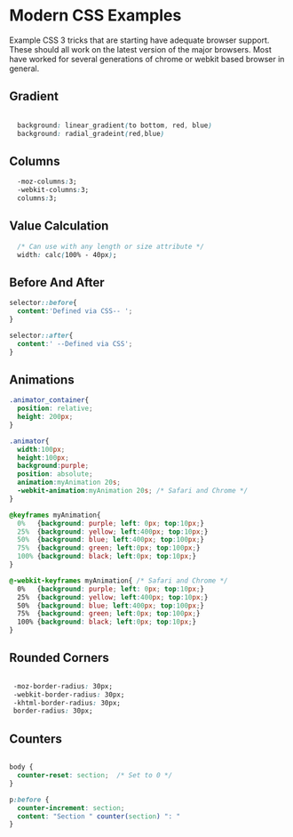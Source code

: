 Modern CSS Examples
===================

 Example CSS 3 tricks that are starting have adequate browser support. These should all work on the latest version of the major browsers. Most have worked for several generations of chrome or webkit based browser in general. 

Gradient
--------
```css
  
  background: linear_gradient(to bottom, red, blue)
  background: radial_gradeint(red,blue)
```

Columns
-------
```css
  -moz-columns:3;
  -webkit-columns:3;
  columns:3;  
```

Value Calculation
-----------------
```css
  /* Can use with any length or size attribute */
  width: calc(100% - 40px);
```

Before And After
----------------
```css
selector::before{
  content:'Defined via CSS-- ';
}

selector::after{
  content:' --Defined via CSS';
}
```
Animations
----------
```css
.animator_container{
  position: relative;
  height: 200px;
}

.animator{
  width:100px;
  height:100px;
  background:purple;
  position: absolute;
  animation:myAnimation 20s;
  -webkit-animation:myAnimation 20s; /* Safari and Chrome */
}

@keyframes myAnimation{
  0%   {background: purple; left: 0px; top:10px;}
  25%  {background: yellow; left:400px; top:10px;}
  50%  {background: blue; left:400px; top:100px;}
  75%  {background: green; left:0px; top:100px;}
  100% {background: black; left:0px; top:10px;}
}

@-webkit-keyframes myAnimation{ /* Safari and Chrome */
  0%   {background: purple; left: 0px; top:10px;}
  25%  {background: yellow; left:400px; top:10px;}
  50%  {background: blue; left:400px; top:100px;}
  75%  {background: green; left:0px; top:100px;}
  100% {background: black; left:0px; top:10px;}
}
```

Rounded Corners
---------------
```css

 -moz-border-radius: 30px;
 -webkit-border-radius: 30px;
 -khtml-border-radius: 30px;
 border-radius: 30px;
```

Counters
--------
```css

body {
  counter-reset: section;  /* Set to 0 */
}

p:before {
  counter-increment: section;  
  content: "Section " counter(section) ": " 
}
```

